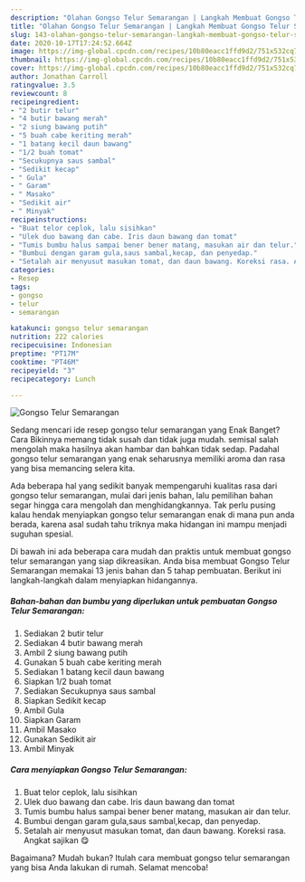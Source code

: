 ```yaml
---
description: "Olahan Gongso Telur Semarangan | Langkah Membuat Gongso Telur Semarangan Yang Enak Banget"
title: "Olahan Gongso Telur Semarangan | Langkah Membuat Gongso Telur Semarangan Yang Enak Banget"
slug: 143-olahan-gongso-telur-semarangan-langkah-membuat-gongso-telur-semarangan-yang-enak-banget
date: 2020-10-17T17:24:52.664Z
image: https://img-global.cpcdn.com/recipes/10b80eacc1ffd9d2/751x532cq70/gongso-telur-semarangan-foto-resep-utama.jpg
thumbnail: https://img-global.cpcdn.com/recipes/10b80eacc1ffd9d2/751x532cq70/gongso-telur-semarangan-foto-resep-utama.jpg
cover: https://img-global.cpcdn.com/recipes/10b80eacc1ffd9d2/751x532cq70/gongso-telur-semarangan-foto-resep-utama.jpg
author: Jonathan Carroll
ratingvalue: 3.5
reviewcount: 8
recipeingredient:
- "2 butir telur"
- "4 butir bawang merah"
- "2 siung bawang putih"
- "5 buah cabe keriting merah"
- "1 batang kecil daun bawang"
- "1/2 buah tomat"
- "Secukupnya saus sambal"
- "Sedikit kecap"
- " Gula"
- " Garam"
- " Masako"
- "Sedikit air"
- " Minyak"
recipeinstructions:
- "Buat telor ceplok, lalu sisihkan"
- "Ulek duo bawang dan cabe. Iris daun bawang dan tomat"
- "Tumis bumbu halus sampai bener bener matang, masukan air dan telur."
- "Bumbui dengan garam gula,saus sambal,kecap, dan penyedap."
- "Setalah air menyusut masukan tomat, dan daun bawang. Koreksi rasa. Angkat sajikan 😋"
categories:
- Resep
tags:
- gongso
- telur
- semarangan

katakunci: gongso telur semarangan 
nutrition: 222 calories
recipecuisine: Indonesian
preptime: "PT17M"
cooktime: "PT46M"
recipeyield: "3"
recipecategory: Lunch

---
```



![Gongso Telur Semarangan](https://img-global.cpcdn.com/recipes/10b80eacc1ffd9d2/751x532cq70/gongso-telur-semarangan-foto-resep-utama.jpg)

Sedang mencari ide resep gongso telur semarangan yang Enak Banget? Cara Bikinnya memang tidak susah dan tidak juga mudah. semisal salah mengolah maka hasilnya akan hambar dan bahkan tidak sedap. Padahal gongso telur semarangan yang enak seharusnya memiliki aroma dan rasa yang bisa memancing selera kita.



Ada beberapa hal yang sedikit banyak mempengaruhi kualitas rasa dari gongso telur semarangan, mulai dari jenis bahan, lalu pemilihan bahan segar hingga cara mengolah dan menghidangkannya. Tak perlu pusing kalau hendak menyiapkan gongso telur semarangan enak di mana pun anda berada, karena asal sudah tahu triknya maka hidangan ini mampu menjadi suguhan spesial.


Di bawah ini ada beberapa cara mudah dan praktis untuk membuat gongso telur semarangan yang siap dikreasikan. Anda bisa membuat Gongso Telur Semarangan memakai 13 jenis bahan dan 5 tahap pembuatan. Berikut ini langkah-langkah dalam menyiapkan hidangannya.

<!--inarticleads1-->

##### Bahan-bahan dan bumbu yang diperlukan untuk pembuatan Gongso Telur Semarangan:

1. Sediakan 2 butir telur
1. Sediakan 4 butir bawang merah
1. Ambil 2 siung bawang putih
1. Gunakan 5 buah cabe keriting merah
1. Sediakan 1 batang kecil daun bawang
1. Siapkan 1/2 buah tomat
1. Sediakan Secukupnya saus sambal
1. Siapkan Sedikit kecap
1. Ambil  Gula
1. Siapkan  Garam
1. Ambil  Masako
1. Gunakan Sedikit air
1. Ambil  Minyak




<!--inarticleads2-->

##### Cara menyiapkan Gongso Telur Semarangan:

1. Buat telor ceplok, lalu sisihkan
1. Ulek duo bawang dan cabe. Iris daun bawang dan tomat
1. Tumis bumbu halus sampai bener bener matang, masukan air dan telur.
1. Bumbui dengan garam gula,saus sambal,kecap, dan penyedap.
1. Setalah air menyusut masukan tomat, dan daun bawang. Koreksi rasa. Angkat sajikan 😋




Bagaimana? Mudah bukan? Itulah cara membuat gongso telur semarangan yang bisa Anda lakukan di rumah. Selamat mencoba!
